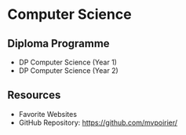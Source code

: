 # Computer Science

## Diploma Programme
- DP Computer Science (Year 1)  
- DP Computer Science (Year 2) 

## Resources
- Favorite Websites
- GitHub Repository: <https://github.com/mvpoirier/>  

